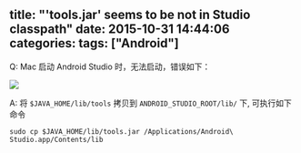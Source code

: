 title: "'tools.jar' seems to be not in Studio classpath"
date: 2015-10-31 14:44:06
categories:
tags: ["Android"]
---

Q: Mac 启动 Android Studio 时，无法启动，错误如下：

![](http://7xkexv.dl1.z0.glb.clouddn.com/vetech/android-studio-lunch-error.jpeg)

A: 将 `$JAVA_HOME/lib/tools` 拷贝到 `ANDROID_STUDIO_ROOT/lib/` 下, 可执行如下命令

`
sudo cp $JAVA_HOME/lib/tools.jar /Applications/Android\ Studio.app/Contents/lib
`

